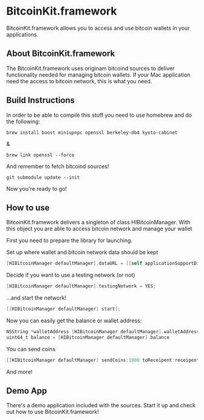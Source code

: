 BitcoinKit.framework
===================

BitcoinKit.framework allows you to access and use bitcoin wallets in your applications.

About BitcoinKit.framework
--------------------------

The BitcoinKit.framework uses originam bitcoind sources to deliver functionality needed for managing bitcoin wallets. If your Mac application need the access to bitcoin network, this is what you need.

Build Instructions
------------------

In order to be able to compile this stuff you need to use homebrew and do the following:

	brew install boost miniupnpc openssl berkeley-db4 kyoto-cabinet

&

	brew link openssl --force

And remember to fetch bitcoind sources!

	git submodule update --init

Now you're ready to go!

How to use
----------

BitcoinKit.framework delivers a singleton of class HIBitcoinManager. With this object you are able to access bitcoin network and manage your wallet

First you need to prepare the library for launching.

Set up where wallet and bitcoin network data should be kept

```objective-c
[HIBitcoinManager defaultManager].dataURL = [[self applicationSupportDir] URLByAppendingPathComponent:@"com.mycompany.MyBitcoinWalletData"];
```

Decide if you want to use a testing network (or not)

```objective-c
[HIBitcoinManager defaultManager].testingNetwork = YES;
```

...and start the network!

```objective-c
[[HIBitcoinManager defaultManager] start];
```

Now you can easily get the balance or wallet address:

```objective-c
NSString *walletAddress [HIBitcoinManager defaultManager].walletAddress;
uint64_t balance = [HIBitcoinManager defaultManager].balance
```

You can send coins

```objective-c
[[HIBitcoinManager defaultManager] sendCoins:1000 toReceipent:receipentHashAddress comment:@"Here's some money for you!"];
```

And more!

Demo App
--------

There's a demo application included with the sources. Start it up and check out how to use BitcoinKit.framework!
